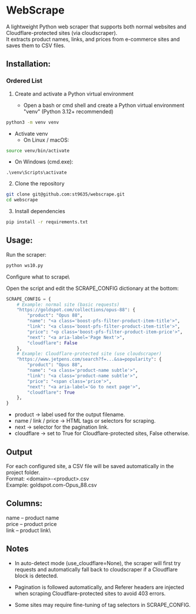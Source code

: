 # **WebScrape**

A lightweight Python web scraper that supports both normal websites and Cloudflare-protected sites (via cloudscraper).\
It extracts product names, links, and prices from e-commerce sites and saves them to CSV files.

## Installation:

### Ordered List

1. Create and activate a Python virtual environment

   - Open a bash or cmd shell and create a Python virtual environment "venv" (Python 3.12+ recommended)

```bash
python3 -m venv venv
```

   - Activate venv
     - On Linux / macOS:

```bash
source venv/bin/activate
```

   - On Windows (cmd.exe):

```cmd.exe
.\venv\Scripts\activate
```

2. Clone the repository

```bash
git clone git@github.com:st9635/webscrape.git
cd webscrape
```

3. Install dependencies
```bash
pip install -r requirements.txt
```

## Usage:

Run the scraper:

```bash
python ws10.py
```

Configure what to scrape\

Open the script and edit the SCRAPE_CONFIG dictionary at the bottom:

```python
SCRAPE_CONFIG = {
    # Example: normal site (basic requests)
    "https://goldspot.com/collections/opus-88": {
        "product": "Opus 88",
        "name": "<a class='boost-pfs-filter-product-item-title'>",
        "link": "<a class='boost-pfs-filter-product-item-title'>",
        "price": "<p class='boost-pfs-filter-product-item-price'>",
        "next": "<a aria-label='Page Next'>",
        "cloudflare": False
    },
    # Example: Cloudflare-protected site (use cloudscraper)
    "https://www.jetpens.com/search?f=...&sa=popularity": {
        "product": "Opus 88",
        "name": "<a class='product-name subtle'>",
        "link": "<a class='product-name subtle'>",
        "price": "<span class='price'>",
        "next": "<a aria-label='Go to next page'>",
        "cloudflare": True
    },
}
```
+ product → label used for the output filename.
+ name / link / price → HTML tags or selectors for scraping.
+ next → selector for the pagination link.
+ cloudflare → set to True for Cloudflare-protected sites, False otherwise.


Output
---

For each configured site, a CSV file will be saved automatically in the project folder.\
Format: \<domain>-\<product>.csv\
Example: goldspot.com-Opus_88.csv

Columns:
---
name – product name\
price – product price\
link – product link\


Notes
---
+ In auto-detect mode (use_cloudflare=None), the scraper will first try requests and automatically fall back to cloudscraper if a Cloudflare block is detected.

+ Pagination is followed automatically, and Referer headers are injected when scraping Cloudflare-protected sites to avoid 403 errors.

+ Some sites may require fine-tuning of tag selectors in SCRAPE_CONFIG.